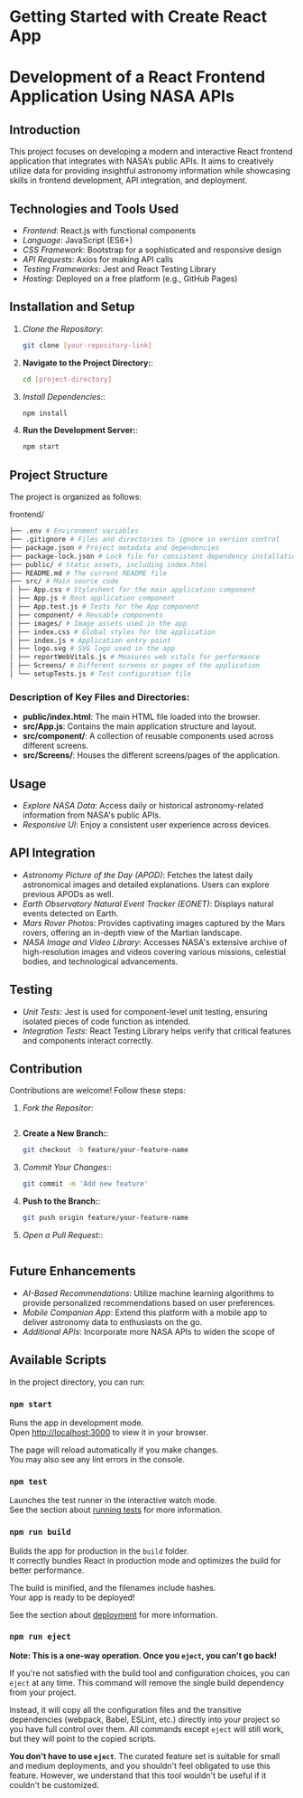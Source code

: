 # Getting Started with Create React App

# Development of a React Frontend Application Using NASA APIs

## Introduction
This project focuses on developing a modern and interactive React frontend application that integrates with NASA’s public APIs. It aims to creatively utilize data for providing insightful astronomy information while showcasing skills in frontend development, API integration, and deployment.

## Technologies and Tools Used
- *Frontend*: React.js with functional components
- *Language*: JavaScript (ES6+)
- *CSS Framework*: Bootstrap for a sophisticated and responsive design
- *API Requests*: Axios for making API calls
- *Testing Frameworks*: Jest and React Testing Library
- *Hosting*: Deployed on a free platform (e.g., GitHub Pages)

## Installation and Setup
1. *Clone the Repository*:
   ```bash
   git clone [your-repository-link]
2. **Navigate to the Project Directory:**:
   ```bash
   cd [project-directory]
3. *Install Dependencies:*:
   ```bash
   npm install
4. **Run the Development Server:**:
   ```bash
   npm start

## Project Structure
The project is organized as follows:

frontend/
```bash
├── .env # Environment variables
├── .gitignore # Files and directories to ignore in version control
├── package.json # Project metadata and dependencies
├── package-lock.json # Lock file for consistent dependency installation
├── public/ # Static assets, including index.html
├── README.md # The current README file
├── src/ # Main source code
│ ├── App.css # Stylesheet for the main application component
│ ├── App.js # Root application component
│ ├── App.test.js # Tests for the App component
│ ├── component/ # Reusable components
│ ├── images/ # Image assets used in the app
│ ├── index.css # Global styles for the application
│ ├── index.js # Application entry point
│ ├── logo.svg # SVG logo used in the app
│ ├── reportWebVitals.js # Measures web vitals for performance
│ ├── Screens/ # Different screens or pages of the application
│ └── setupTests.js # Test configuration file
```

### Description of Key Files and Directories:
- **public/index.html**: The main HTML file loaded into the browser.
- **src/App.js**: Contains the main application structure and layout.
- **src/component/**: A collection of reusable components used across different screens.
- **src/Screens/**: Houses the different screens/pages of the application.


## Usage
- *Explore NASA Data*: Access daily or historical astronomy-related information from NASA's public APIs.
- *Responsive UI*: Enjoy a consistent user experience across devices.

## API Integration
- *Astronomy Picture of the Day (APOD)*: Fetches the latest daily astronomical images and detailed explanations. Users can explore previous APODs as well.
- *Earth Observatory Natural Event Tracker (EONET)*: Displays natural events detected on Earth.
- *Mars Rover Photos*: Provides captivating images captured by the Mars rovers, offering an in-depth view of the Martian landscape.
- *NASA Image and Video Library*: Accesses NASA's extensive archive of high-resolution images and videos covering various missions, celestial bodies, and technological advancements.

## Testing
- *Unit Tests*: Jest is used for component-level unit testing, ensuring isolated pieces of code function as intended.
- *Integration Tests*: React Testing Library helps verify that critical features and components interact correctly.

## Contribution
Contributions are welcome! Follow these steps:

1. *Fork the Repositor:*
   ```bash
2. **Create a New Branch:**:
   ```bash
   git checkout -b feature/your-feature-name
3. *Commit Your Changes:*:
   ```bash
   git commit -m 'Add new feature'
4. **Push to the Branch:**:
   ```bash
   git push origin feature/your-feature-name
5. *Open a Pull Request:*:
   ```bash

## Future Enhancements
- *AI-Based Recommendations*: Utilize machine learning algorithms to provide personalized recommendations based on user preferences.
- *Mobile Companion App*: Extend this platform with a mobile app to deliver astronomy data to enthusiasts on the go.
- *Additional APIs*: Incorporate more NASA APIs to widen the scope of

## Available Scripts
In the project directory, you can run:

### `npm start`
Runs the app in development mode.  
Open [http://localhost:3000](http://localhost:3000) to view it in your browser.

The page will reload automatically if you make changes.  
You may also see any lint errors in the console.

### `npm test`
Launches the test runner in the interactive watch mode.  
See the section about [running tests](https://facebook.github.io/create-react-app/docs/running-tests) for more information.

### `npm run build`
Builds the app for production in the `build` folder.  
It correctly bundles React in production mode and optimizes the build for better performance.

The build is minified, and the filenames include hashes.  
Your app is ready to be deployed!

See the section about [deployment](https://facebook.github.io/create-react-app/docs/deployment) for more information.

### `npm run eject`
**Note: This is a one-way operation. Once you `eject`, you can't go back!**

If you're not satisfied with the build tool and configuration choices, you can `eject` at any time. This command will remove the single build dependency from your project.

Instead, it will copy all the configuration files and the transitive dependencies (webpack, Babel, ESLint, etc.) directly into your project so you have full control over them. All commands except `eject` will still work, but they will point to the copied scripts.

**You don't have to use `eject`**. The curated feature set is suitable for small and medium deployments, and you shouldn't feel obligated to use this feature. However, we understand that this tool wouldn't be useful if it couldn't be customized.

